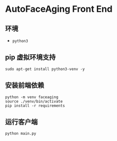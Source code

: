 # AutoFaceAging Front End


## 环境
- `python3`

## pip 虚拟环境支持
```shell
sudo apt-get install python3-venv -y
```

## 安装前端依赖
```shell
python -m venv faceaging
source ./venv/bin/activate
pip install -r requirements
```

## 运行客户端

```shell
python main.py
```
